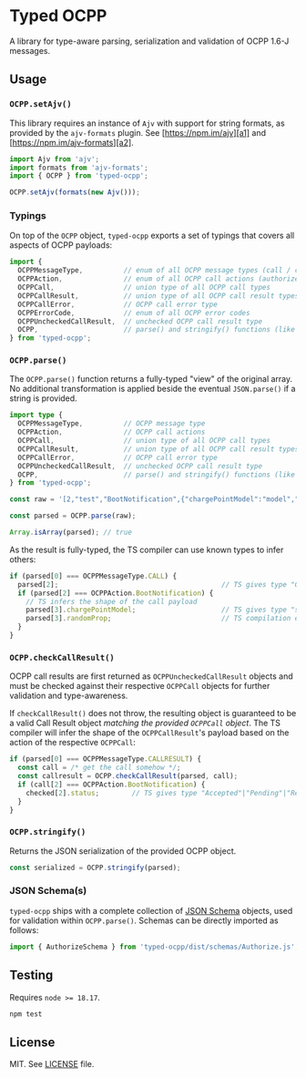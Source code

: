 
# Typed OCPP

A library for type-aware parsing, serialization and validation of OCPP 1.6-J
messages.

## Usage

### `OCPP.setAjv()`

This library requires an instance of `Ajv` with support for string formats,
as provided by the `ajv-formats` plugin. See [https://npm.im/ajv][a1] and 
[https://npm.im/ajv-formats][a2].

```typescript
import Ajv from 'ajv';
import formats from 'ajv-formats';
import { OCPP } from 'typed-ocpp';

OCPP.setAjv(formats(new Ajv()));
```

[a1]: https://npm.im/ajv
[a2]: https://npm.im/ajv-formats

### Typings

On top of the `OCPP` object, `typed-ocpp` exports a set of typings that covers
all aspects of OCPP payloads:

```typescript
import { 
  OCPPMessageType,          // enum of all OCPP message types (call / call error / call result)
  OCPPAction,               // enum of all OCPP call actions (authorize / boot notification / ...)
  OCPPCall,                 // union type of all OCPP call types
  OCPPCallResult,           // union type of all OCPP call result types
  OCPPCallError,            // OCPP call error type
  OCPPErrorCode,            // enum of all OCPP error codes
  OCPPUncheckedCallResult,  // unchecked OCPP call result type
  OCPP,                     // parse() and stringify() functions (like JSON but for OCPP)
} from 'typed-ocpp';
```

### `OCPP.parse()`

The `OCPP.parse()` function returns a fully-typed "view" of the original array.
No additional transformation is applied beside the eventual `JSON.parse()` if a
string is provided.

```typescript
import type { 
  OCPPMessageType,          // OCPP message type
  OCPPAction,               // OCPP call actions
  OCPPCall,                 // union type of all OCPP call types
  OCPPCallResult,           // union type of all OCPP call result types
  OCPPCallError,            // OCPP call error type
  OCPPUncheckedCallResult,  // unchecked OCPP call result type
  OCPP,                     // parse() and stringify() functions (like JSON but for OCPP)
} from 'typed-ocpp';

const raw = '[2,"test","BootNotification",{"chargePointModel":"model","chargePointVendor":"vendor"}]';

const parsed = OCPP.parse(raw);

Array.isArray(parsed); // true
```

As the result is fully-typed, the TS compiler can use known types to infer
others:

```typescript
if (parsed[0] === OCPPMessageType.CALL) {
  parsed[2];                                        // TS gives type "OCPPAction"          
  if (parsed[2] === OCPPAction.BootNotification) {
    // TS infers the shape of the call payload
    parsed[3].chargePointModel;                     // TS gives type "string"
    parsed[3].randomProp;                           // TS compilation error
  }
}
```

### `OCPP.checkCallResult()`

OCPP call results are first returned as `OCPPUncheckedCallResult` objects and
must be checked against their respective `OCPPCall` objects for further
validation and type-awareness.

If `checkCallResult()` does not throw, the resulting object is guaranteed to be
a valid Call Result object _matching the provided `OCPPCall` object_. The TS
compiler will infer the shape of the `OCPPCallResult`'s payload based on the
action of the respective `OCPPCall`:

```typescript
if (parsed[0] === OCPPMessageType.CALLRESULT) {
  const call = /* get the call somehow */;
  const callresult = OCPP.checkCallResult(parsed, call);
  if (call[2] === OCPPAction.BootNotification) {
    checked[2].status;        // TS gives type "Accepted"|"Pending"|"Rejected"
  }
}
```

### `OCPP.stringify()`

Returns the JSON serialization of the provided OCPP object.

```typescript
const serialized = OCPP.stringify(parsed);
```

### JSON Schema(s) 

`typed-ocpp` ships with a complete collection of [JSON Schema][s1] objects,
used for validation within `OCPP.parse()`. Schemas can be directly imported
as follows:

```typescript
import { AuthorizeSchema } from 'typed-ocpp/dist/schemas/Authorize.js';
```

[s1]: https://json-schema.org

## Testing

Requires `node >= 18.17`.

```sh
npm test
```

## License

MIT. See [LICENSE][l1] file.

[l1]: ./LICENSE
